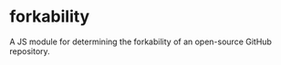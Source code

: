 forkability
===========

A JS module for determining the forkability of an open-source GitHub repository.
